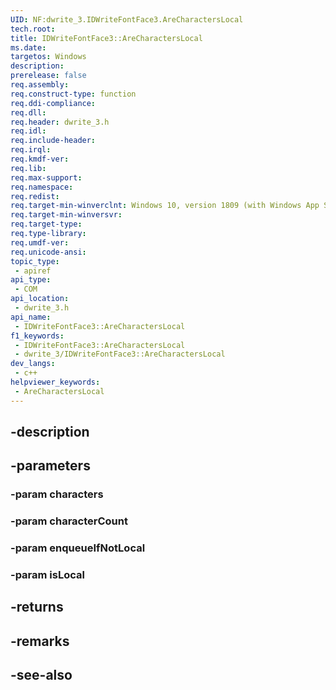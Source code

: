 ```yaml
---
UID: NF:dwrite_3.IDWriteFontFace3.AreCharactersLocal
tech.root: 
title: IDWriteFontFace3::AreCharactersLocal
ms.date: 
targetos: Windows
description: 
prerelease: false
req.assembly: 
req.construct-type: function
req.ddi-compliance: 
req.dll: 
req.header: dwrite_3.h
req.idl: 
req.include-header: 
req.irql: 
req.kmdf-ver: 
req.lib: 
req.max-support: 
req.namespace: 
req.redist: 
req.target-min-winverclnt: Windows 10, version 1809 (with Windows App SDK 0.5 or later)
req.target-min-winversvr: 
req.target-type: 
req.type-library: 
req.umdf-ver: 
req.unicode-ansi: 
topic_type:
 - apiref
api_type:
 - COM
api_location:
 - dwrite_3.h
api_name:
 - IDWriteFontFace3::AreCharactersLocal
f1_keywords:
 - IDWriteFontFace3::AreCharactersLocal
 - dwrite_3/IDWriteFontFace3::AreCharactersLocal
dev_langs:
 - c++
helpviewer_keywords:
 - AreCharactersLocal
---
```


## -description

## -parameters

### -param characters

### -param characterCount

### -param enqueueIfNotLocal

### -param isLocal

## -returns

## -remarks

## -see-also

